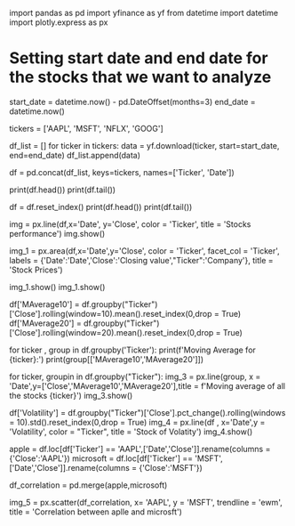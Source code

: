 import pandas as pd
import yfinance as yf
from datetime import datetime
import plotly.express as px

# Setting start date and end date for the stocks that we want to analyze
start_date = datetime.now() - pd.DateOffset(months=3)
end_date = datetime.now()

tickers = ['AAPL', 'MSFT', 'NFLX', 'GOOG']

df_list = []
for ticker in tickers:
    data = yf.download(ticker, start=start_date, end=end_date)
    df_list.append(data)

df = pd.concat(df_list, keys=tickers, names=['Ticker', 'Date'])

print(df.head())
print(df.tail())

df = df.reset_index()
print(df.head())
print(df.tail())

img = px.line(df,x='Date',
              y='Close',
              color = 'Ticker',
              title = 'Stocks performance')
img.show()


img_1 = px.area(df,x='Date',y='Close',
                color = 'Ticker',
                facet_col = 'Ticker',
                labels = {'Date':'Date','Close':'Closing value',"Ticker":'Company'},
                title = 'Stock Prices')

img_1.show()
img_1.show()

df['MAverage10'] = df.groupby("Ticker")['Close'].rolling(window=10).mean().reset_index(0,drop = True)
df['MAverage20'] = df.groupby("Ticker")['Close'].rolling(window=20).mean().reset_index(0,drop = True)

for ticker , group in df.groupby('Ticker'):
  print(f'Moving Average for {ticker}:')
  print(group[['MAverage10','MAverage20']])

for ticker, groupin in df.groupby("Ticker"):
  img_3 = px.line(group, x = 'Date',y=['Close','MAverage10','MAverage20'],title = f'Moving average of all the stocks {ticker}')
  img_3.show()

df['Volatility'] = df.groupby("Ticker")['Close'].pct_change().rolling(windows = 10).std().reset_index(0,drop = True)
img_4 = px.line(df , x='Date',y = 'Volatility',
                color = "Ticker",
                title = 'Stock of Volatity')
img_4.show()

apple = df.loc[df['Ticker'] == 'AAPL',['Date','Close']].rename(columns = {'Close':'AAPL'})
microsoft = df.loc[df['Ticker'] == 'MSFT',['Date','Close']].rename(columns = {'Close':'MSFT'})

df_correlation = pd.merge(apple,microsoft)

img_5 = px.scatter(df_correlation, x= 'AAPL', y = 'MSFT',
                   trendline = 'ewm',
                   title = 'Correlation between aplle and microsft')
